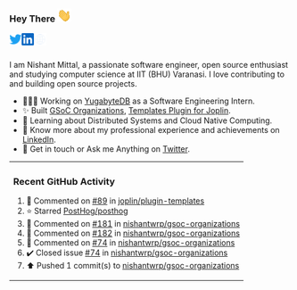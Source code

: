 ### Hey There <img src="./assets/wave.gif" width="25px">
<a href="http://urls.nishantwrp.com/github-to-twitter" target="_blank">
  <img align="left" alt="Nishant's Twitter" width="22px" src="./assets/twitter.svg" />
</a>
<a href="http://urls.nishantwrp.com/github-to-linkedin" target="_blank">
  <img align="left" alt="Nishant's LinkedIn" width="22px" src="./assets/linkedin.svg" />
</a>
<a href="http://urls.nishantwrp.com/github-to-site" target="_blank">
  <img align="left" alt="Nishant's Site" width="22px" src="./assets/globe.svg" />
</a>
<br /><br />

I am Nishant Mittal, a passionate software engineer, open source enthusiast and studying computer science at IIT (BHU) Varanasi. I love contributing to and building open source projects.

- 👨🏽‍💻 Working on [YugabyteDB](https://www.github.com/yugabyte) as a Software Engineering Intern.
- ✨ Built [GSoC Organizations](https://www.gsocorganizations.dev/), [Templates Plugin for Joplin](https://github.com/joplin/plugin-templates).
- 🌱 Learning about Distributed Systems and Cloud Native Computing.
- 🚀 Know more about my professional experience and achievements on [LinkedIn](http://urls.nishantwrp.com/github-to-linkedin).
- 💬 Get in touch or Ask me Anything on [Twitter](http://urls.nishantwrp.com/github-to-twitter).

<table><tr>
  
<td valign="top" width="100%">

### Recent GitHub Activity
<!--RECENT_ACTIVITY:start-->
1. 💬 Commented on [#89](https://github.com/joplin/plugin-templates/issues/89#issuecomment-3314921218) in [joplin/plugin-templates](https://github.com/joplin/plugin-templates)<br>
2. ⭐ Starred [PostHog/posthog](https://github.com/PostHog/posthog)<br>
3. 💬 Commented on [#181](https://github.com/nishantwrp/gsoc-organizations/pull/181#issuecomment-3271768917) in [nishantwrp/gsoc-organizations](https://github.com/nishantwrp/gsoc-organizations)<br>
4. 💬 Commented on [#182](https://github.com/nishantwrp/gsoc-organizations/pull/182#issuecomment-3271456817) in [nishantwrp/gsoc-organizations](https://github.com/nishantwrp/gsoc-organizations)<br>
5. 💬 Commented on [#74](https://github.com/nishantwrp/gsoc-organizations/issues/74#issuecomment-3264950336) in [nishantwrp/gsoc-organizations](https://github.com/nishantwrp/gsoc-organizations)<br>
6. ✔️ Closed issue [#74](https://github.com/nishantwrp/gsoc-organizations/issues/74) in [nishantwrp/gsoc-organizations](https://github.com/nishantwrp/gsoc-organizations)<br>
7. ⬆️ Pushed 1 commit(s) to [nishantwrp/gsoc-organizations](https://github.com/nishantwrp/gsoc-organizations)<br>
<!--RECENT_ACTIVITY:end-->

</td>
</tr></table>
